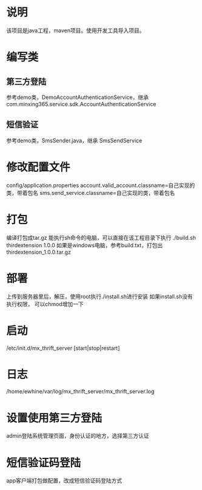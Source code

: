 # 说明
该项目是java工程，maven项目。使用开发工具导入项目。

# 编写类
## 第三方登陆
参考demo类，DemoAccountAuthenticationService，继承com.minxing365.service.sdk.AccountAuthenticationService

## 短信验证
参考demo类，SmsSender.java，继承
SmsSendService

# 修改配置文件
config/application.properties
account.valid_account.classname=自己实现的类，带着包名
sms.send_service.classname=自己实现的类，带着包名


# 打包
编译打包成tar.gz
能执行sh命令的电脑，可以直接在该工程目录下执行 ./build.sh thirdextension 1.0.0
如果是windows电脑，参考build.txt，打包出thirdextension_1.0.0.tar.gz


# 部署
上传到服务器里后，解压，使用root执行./install.sh进行安装
如果install.sh没有执行权限， 可以chmod增加一下

# 启动
/etc/init.d/mx_thrift_server [start|stop|restart]

# 日志
/home/ewhine/var/log/mx_thrift_server/mx_thrift_server.log

# 设置使用第三方登陆
admin登陆系统管理页面，身份认证的地方，选择第三方认证
# 短信验证码登陆
app客户端打包做配置，改成短信验证码登陆方式
